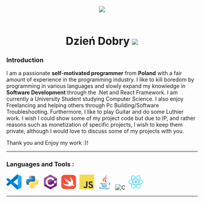 <div id="header" align="center">
  <img src="https://media.giphy.com/media/4Y9pOQ3QsEgvCzbIWi/giphy.gif" width="200"/>
</div>
&nbsp;
&nbsp;
<h1 align="center">
Dzień Dobry
  <img src="https://media.giphy.com/media/hvRJCLFzcasrR4ia7z/giphy.gif" width="30px"/>
</h1>




### Introduction
I am a passionate **self-motivated programmer** from **Poland** with a fair amount of experience in the programming industry. I like to kill boredom by programming in various languages and slowly expand my knowledge in **Software Development** through the .Net and React Framework. I am currently a University Student studying Computer Science. I also enjoy Freelancing and helping others through Pc Building/Software Troubleshooting. Furthermore, I like to play Guitar and do some Luthier work. I wish I could show some of my project code but due to IP, and rather reasons such as monetization of specific projects, I wish to keep them private, although I would love to discuss some of my projects with you.

Thank you and Enjoy my work :)!

---

### Languages and Tools :

<div>
  <img src="https://github.com/devicons/devicon/blob/master/icons/vscode/vscode-original.svg" alt="VSCODE" width="40" height="40"/>&nbsp;
  <img src="https://github.com/devicons/devicon/blob/master/icons/python/python-original.svg" alt="Python" width="40" height="40"/>&nbsp;
  <img src="https://github.com/devicons/devicon/blob/master/icons/csharp/csharp-original.svg" alt="C#" width="40" height="40"/>&nbsp;
  <img src="https://github.com/devicons/devicon/blob/master/icons/swift/swift-original.svg" alt="Swift" width="40" height="40"/>&nbsp;
  <img src="https://github.com/devicons/devicon/blob/master/icons/javascript/javascript-original.svg" alt="Javascript" width="40" height="40"/>&nbsp;
  <img src="https://github.com/devicons/devicon/blob/master/icons/java/java-original.svg" alt="Java" width="40" height="40"/>&nbsp;
  <img src="https://github.com/devicons/devicon/blob/master/icons/c/c" alt="C" width="40" height="40"/>&nbsp;
  <img src="https://github.com/devicons/devicon/blob/master/icons/react/react-original.svg" alt="React" width="40" height="40"/>&nbsp;

</div>

---














